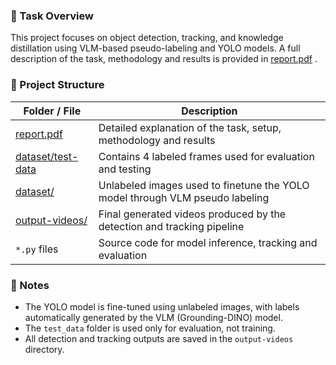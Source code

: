 ### 📌 Task Overview

This project focuses on object detection, tracking, and knowledge distillation using VLM-based pseudo-labeling and YOLO models. A full description of the task, methodology and results is provided in [report.pdf](report.pdf)
.

### 📌 Project Structure

| Folder / File | Description |
|---------------|------------|
| [report.pdf](report.pdf) | Detailed explanation of the task, setup, methodology  and results |
| [dataset/test-data](dataset/test-data) | Contains 4 labeled frames used for evaluation and testing |
| [dataset/](dataset/) | Unlabeled images used to finetune the YOLO model through VLM pseudo labeling |
| [output-videos/](output-videos/) | Final generated videos produced by the detection and tracking pipeline |
| `*.py` files | Source code for model inference, tracking and evaluation |

### 📌 Notes

- The YOLO model is fine-tuned using unlabeled images, with labels automatically generated by the VLM (Grounding-DINO) model.
- The `test_data` folder is used only for evaluation, not training.
- All detection and tracking outputs are saved in the `output-videos` directory.
